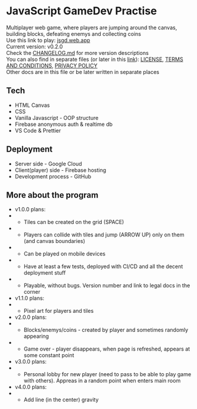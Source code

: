 # JavaScript GameDev Practise

Multiplayer web game, where players are jumping around the canvas, building blocks, defeating enemys and collecting coins  
Use this link to play: [jsgd.web.app](https://jsgd.web.app)  
Current version: v0.2.0  
Check the [CHANGELOG.md](/CHANGELOG.md) for more version descriptions  
You can also find in separate files (or later in this [link](https://npw.lt/#/code)): [LICENSE](/LICENCE.md), [TERMS AND CONDITIONS](/TERMSANDCONDITIONS.md), [PRIVACY POLICY](/PRIVACYPOLICY.md)  
Other docs are in this file or be later written in separate places

## Tech

-   HTML Canvas
-   CSS
-   Vanilla Javascript - OOP structure
-   Firebase anonymous auth & realtime db
-   VS Code & Prettier

## Deployment

-   Server side - Google Cloud
-   Client(player) side - Firebase hosting
-   Development process - GitHub

## More about the program

-   v1.0.0 plans:
-   -   Tiles can be created on the grid (SPACE)
-   -   Players can collide with tiles and jump (ARROW UP) only on them (and canvas boundaries)
-   -   Can be played on mobile devices
-   -   Have at least a few tests, deployed with CI/CD and all the decent deployment stuff
-   -   Playable, without bugs. Version number and link to legal docs in the corner
-   v1.1.0 plans:
-   -   Pixel art for players and tiles
-   v2.0.0 plans:
-   -   Blocks/enemys/coins - created by player and sometimes randomly appearing
-   -   Game over - player disappears, when page is refreshed, appears at some constant point
-   v3.0.0 plans:
-   -   Personal lobby for new player (need to pass to be able to play game with others). Appreas in a random point when enters main room
-   v4.0.0 plans:
-   -   Add line (in the center) gravity
